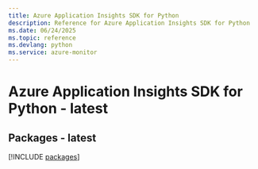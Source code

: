 ```yaml
---
title: Azure Application Insights SDK for Python
description: Reference for Azure Application Insights SDK for Python
ms.date: 06/24/2025
ms.topic: reference
ms.devlang: python
ms.service: azure-monitor
---
```

# Azure Application Insights SDK for Python - latest
## Packages - latest
[!INCLUDE [packages](application-insights-index.md)]